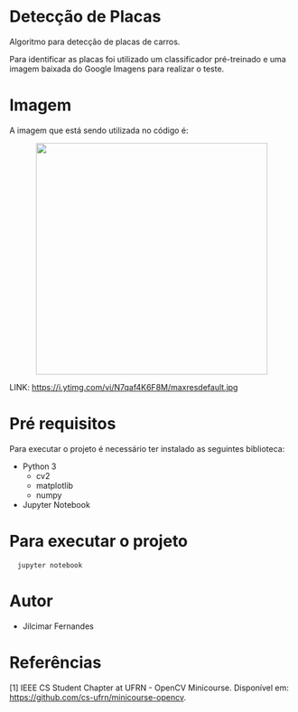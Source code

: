 # Detecção de Placas
<p>
Algoritmo para detecção de placas de carros.
</p>

<p>
Para identificar as placas foi utilizado um
classificador pré-treinado e uma imagem baixada
do Google Imagens para realizar o teste.
</p>

# Imagem

A imagem que está sendo utilizada no código é:
<p align="center"><img src="https://github.com/jilcimar/computer-vision-opencv/blob/master/plate%20detection/images/car.jpg" width="410px"></p>

LINK: https://i.ytimg.com/vi/N7qaf4K6F8M/maxresdefault.jpg

# Pré requisitos

Para executar o projeto é necessário ter instalado as seguintes biblioteca:
- Python 3
  * cv2
  * matplotlib
  * numpy
- Jupyter Notebook

# Para executar o projeto

```
  jupyter notebook
```

# Autor
- Jilcimar Fernandes

# Referências
[1] IEEE CS Student Chapter at UFRN - OpenCV Minicourse.
Disponível em: <https://github.com/cs-ufrn/minicourse-opencv>.
